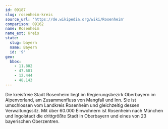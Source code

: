```yaml
---
id: 09187
slug: rosenheim-kreis
source_url: 'https://de.wikipedia.org/wiki/Rosenheim'
comparison: 09162
name: Rosenheim
name_ext: Kreis
state:
  slug: bayern
  name: Bayern
  id: '9'
geo:
  bbox:
    - 11.802
    - 47.601
    - 12.444
    - 48.143
---
```


Die kreisfreie Stadt Rosenheim liegt im Regierungsbezirk Oberbayern im Alpenvorland, am Zusammenfluss von Mangfall und Inn. Sie ist umschlossen vom Landkreis Rosenheim und gleichzeitig dessen Verwaltungssitz. Mit über 60.000 Einwohnern ist Rosenheim nach München und Ingolstadt die drittgrößte Stadt in Oberbayern und eines von 23 bayerischen Oberzentren.
